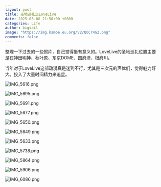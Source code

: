 ```yaml
---
layout: post
title: 圣地巡礼之LoveLive
date: 2025-05-08 21:50:00 +0800
categories: Life
author: bigsail
image: "https://img.ksmoe.eu.org/v2/QOCr4G2.png"
comments: false
---
```

整理一下过去的一些照片，自己觉得挺有意义的。LoveLive的圣地巡礼位置主要是在神田明神、秋叶原、东京DOME、国府津、根府川。

当年对于LoveLive这部动漫真是迷到不行，尤其是三次元的声优们，觉得魅力好大。投入了大量时间精力来追星。

![IMG_5616.png](https://img.ksmoe.eu.org/v2/XuqnzCQ.png)

![IMG_5695.png](https://img.ksmoe.eu.org/v2/Jy6EGNo.png)

![IMG_5691.png](https://img.ksmoe.eu.org/v2/azGifrB.png)

![IMG_5677.png](https://img.ksmoe.eu.org/v2/IkEGxCW.png)

![IMG_5650.png](https://img.ksmoe.eu.org/v2/5XSwaEY.png)

![IMG_5649.png](https://img.ksmoe.eu.org/v2/ZWatyH0.png)

![IMG_5633.png](https://img.ksmoe.eu.org/v2/gYdLCIl.png)

![IMG_5738.png](https://img.ksmoe.eu.org/v2/UHgQlCz.png)

![IMG_5864.png](https://img.ksmoe.eu.org/v2/SwfevXA.png)

![IMG_5906.png](https://img.ksmoe.eu.org/v2/gCtwllV.png)

![IMG_6086.png](https://img.ksmoe.eu.org/v2/YBXPDh7.png)
